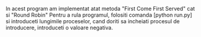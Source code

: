In acest program am implementat atat metoda "First Come First Served" cat si "Round Robin"
Pentru a rula programul, folositi comanda [python run.py] si introduceti lungimile proceselor, cand doriti sa incheiati procesul de introducere, introduceti o valoare negativa.

